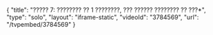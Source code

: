 {
    "title": "????? 7: ???????? ?? 1 ????????, ??? ?????? ???????? ?? ???*",
    "type": "solo",
    "layout": "iframe-static",
    "videoId": "3784569",
    "url": "\/tvpembed\/3784569"
}